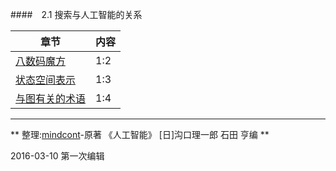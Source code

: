 ####　2.1 搜索与人工智能的关系

| 章节 | 内容 |
| -- | -- |
| [八数码魔方](Search-Based/The-Relationship/八数码魔方.md) | 1:2 |
| [状态空间表示](Search-Based/The-Relationship/状态空间表示.md) | 1:3 |
| [与图有关的术语](Search-Based/The-Relationship/与图有关的术语.md) | 1:4 |

---
** 整理:[mindcont](https://github.com/mindcont)-原著 《人工智能》 [日]沟口理一郎 石田 亨编 **

2016-03-10 第一次编辑